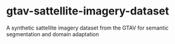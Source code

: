 # gtav-sattellite-imagery-dataset
A synthetic sattellite imagery dataset from the GTAV for semantic segmentation and domain adaptation
